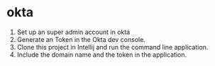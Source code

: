 # okta
1. Set up an super admin account in okta
2. Generate an Token in the Okta dev console.
3. Clone this project in Intellij and run the command line application.
4. Include the domain name and the token in the application.



